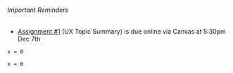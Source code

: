 ###### Important Reminders

* [Assignment #1](https://canvas.sfu.ca/courses/22099/assignments/112757) (UX Topic Summary) is due online via Canvas at 5:30pm Dec 7th

`x = 0`

```
x = 0
```
